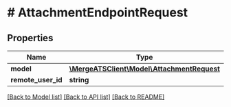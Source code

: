# # AttachmentEndpointRequest

## Properties

Name | Type | Description | Notes
------------ | ------------- | ------------- | -------------
**model** | [**\MergeATSClient\Model\AttachmentRequest**](AttachmentRequest.md) |  |
**remote_user_id** | **string** |  |

[[Back to Model list]](../../README.md#models) [[Back to API list]](../../README.md#endpoints) [[Back to README]](../../README.md)
